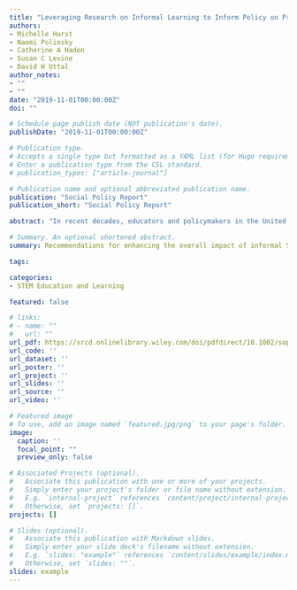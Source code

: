 ```yaml
---
title: "Leveraging Research on Informal Learning to Inform Policy on Promoting Early STEM"
authors:
- Michelle Hurst
- Naomi Polinsky
- Catherine A Haden
- Susan C Levine
- David H Uttal
author_notes:
- ""
- ""
date: "2019-11-01T00:00:00Z"
doi: ""

# Schedule page publish date (NOT publication's date).
publishDate: "2019-11-01T00:00:00Z"

# Publication type.
# Accepts a single type but formatted as a YAML list (for Hugo requirements).
# Enter a publication type from the CSL standard.
# publication_types: ["article-journal"]

# Publication name and optional abbreviated publication name.
publication: "Social Policy Report"
publication_short: "Social Policy Report"

abstract: "In recent decades, educators and policymakers in the United States have increased their focus on Science, Technology, Engineering, and Mathematics (STEM) learning opportunities both in school and in informal learning environments outside of school. Informal STEM learning can take place in varied settings and involves a variety of STEM domains (e.g., engaging in engineering practices in a construction exhibit at a museum; talking about math during book reading at home). Here we provide a selective review of the literature on informal STEM learning to illustrate how these educational experiences are crucial for efforts to increase early STEM learning even before children reach school age. Leveraging cognitive and learning science research to inform policy, we make three recommendations to advance the impact of informal STEM learning: 1) integrate cognitive and learning science–based learning practices into informal learning contexts, 2) increase accessibility and diversity of informal STEM experiences, and 3) create explicit connections and coherence between formal and informal STEM learning opportunities in early childhood education."

# Summary. An optional shortened abstract.
summary: Recommendations for enhancing the overall impact of informal STEM learning.

tags:

categories:
- STEM Education and Learning

featured: false

# links:
# - name: ""
#   url: ""
url_pdf: https://srcd.onlinelibrary.wiley.com/doi/pdfdirect/10.1002/sop2.5
url_code: ''
url_dataset: ''
url_poster: ''
url_project: ''
url_slides: ''
url_source: ''
url_video: ''

# Featured image
# To use, add an image named `featured.jpg/png` to your page's folder. 
image:
  caption: ''
  focal_point: ""
  preview_only: false

# Associated Projects (optional).
#   Associate this publication with one or more of your projects.
#   Simply enter your project's folder or file name without extension.
#   E.g. `internal-project` references `content/project/internal-project/index.md`.
#   Otherwise, set `projects: []`.
projects: []

# Slides (optional).
#   Associate this publication with Markdown slides.
#   Simply enter your slide deck's filename without extension.
#   E.g. `slides: "example"` references `content/slides/example/index.md`.
#   Otherwise, set `slides: ""`.
slides: example
---
```



